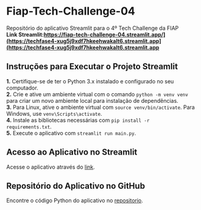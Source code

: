 # Fiap-Tech-Challenge-04
Repositório do aplicativo Streamlit para o 4º Tech Challenge da FIAP<br/>
**Link Streamlit:https://fiap-tech-challenge-04.streamlit.app/](https://techfase4-xug5j9xdf7hkeehwakalt6.streamlit.app](https://techfase4-xug5j9xdf7hkeehwakalt6.streamlit.app**

## Instruções para Executar o Projeto Streamlit
**1.** Certifique-se de ter o Python 3.x instalado e configurado no seu computador.<br/>
**2.** Crie e ative um ambiente virtual com o comando <code>python -m venv venv</code> para criar um novo ambiente local para instalação de dependências.<br/>
**3.** Para Linux, ative o ambiente virtual com <code>source venv/bin/activate</code>. Para Windows, use  <code>venv\Scripts\activate</code>.<br/>
**4.** Instale as bibliotecas necessárias com <code>pip install -r requirements.txt</code>.<br/>
**5.** Execute o aplicativo com <code>streamlit run main.py</code>.

## Acesso ao Aplicativo no Streamlit
Acesse o aplicativo através do [link](https://fiap-tech-challenge-04.streamlit.app/).

## Repositório do Aplicativo no GitHub
Encontre o código Python do aplicativo no [repositorio](https://github.com/Wellington8962/Fiap-Tech-Challenge-04).
